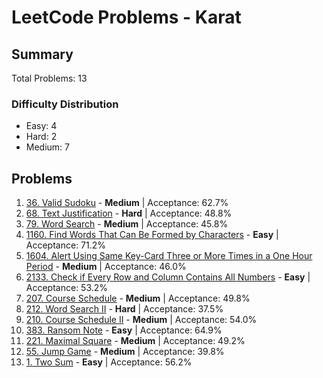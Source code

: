 # LeetCode Problems - Karat

## Summary
Total Problems: 13

### Difficulty Distribution

- Easy: 4
- Hard: 2
- Medium: 7

## Problems

1. [36. Valid Sudoku](https://leetcode.com/problems/valid-sudoku/) - **Medium** | Acceptance: 62.7%
2. [68. Text Justification](https://leetcode.com/problems/text-justification/) - **Hard** | Acceptance: 48.8%
3. [79. Word Search](https://leetcode.com/problems/word-search/) - **Medium** | Acceptance: 45.8%
4. [1160. Find Words That Can Be Formed by Characters](https://leetcode.com/problems/find-words-that-can-be-formed-by-characters/) - **Easy** | Acceptance: 71.2%
5. [1604. Alert Using Same Key-Card Three or More Times in a One Hour Period](https://leetcode.com/problems/alert-using-same-key-card-three-or-more-times-in-a-one-hour-period/) - **Medium** | Acceptance: 46.0%
6. [2133. Check if Every Row and Column Contains All Numbers](https://leetcode.com/problems/check-if-every-row-and-column-contains-all-numbers/) - **Easy** | Acceptance: 53.2%
7. [207. Course Schedule](https://leetcode.com/problems/course-schedule/) - **Medium** | Acceptance: 49.8%
8. [212. Word Search II](https://leetcode.com/problems/word-search-ii/) - **Hard** | Acceptance: 37.5%
9. [210. Course Schedule II](https://leetcode.com/problems/course-schedule-ii/) - **Medium** | Acceptance: 54.0%
10. [383. Ransom Note](https://leetcode.com/problems/ransom-note/) - **Easy** | Acceptance: 64.9%
11. [221. Maximal Square](https://leetcode.com/problems/maximal-square/) - **Medium** | Acceptance: 49.2%
12. [55. Jump Game](https://leetcode.com/problems/jump-game/) - **Medium** | Acceptance: 39.8%
13. [1. Two Sum](https://leetcode.com/problems/two-sum/) - **Easy** | Acceptance: 56.2%